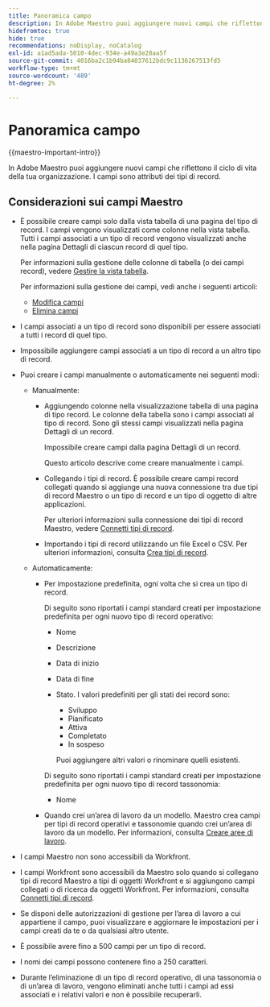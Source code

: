 ```yaml
---
title: Panoramica campo
description: In Adobe Maestro puoi aggiungere nuovi campi che riflettono il ciclo di vita della tua organizzazione. I campi sono attributi dei tipi di record.
hidefromtoc: true
hide: true
recommendations: noDisplay, noCatalog
exl-id: a1ad5ada-5010-4dec-934e-a49a3e28aa5f
source-git-commit: 4016ba2c1b94ba84037612bdc9c1136267513fd5
workflow-type: tm+mt
source-wordcount: '489'
ht-degree: 2%

---
```


# Panoramica campo

<!--
title: Field overview
description: You can add new fields in Adobe Maestro that reflect your organization's lifecycle. Fields are attributes of record types. 
hidefromtoc: yes
author: Alina
feature: Work Management (***************WE NEED A NEW ONE HERE***********)
role: User, Admin
hide: yes
-->

<!--update the metadata with real information when making this available in TOC and in the left nav-->

{{maestro-important-intro}}

In Adobe Maestro puoi aggiungere nuovi campi che riflettono il ciclo di vita della tua organizzazione. I campi sono attributi dei tipi di record.


## Considerazioni sui campi Maestro

* È possibile creare campi solo dalla vista tabella di una pagina del tipo di record. I campi vengono visualizzati come colonne nella vista tabella. Tutti i campi associati a un tipo di record vengono visualizzati anche nella pagina Dettagli di ciascun record di quel tipo.

  Per informazioni sulla gestione delle colonne di tabella (o dei campi record), vedere [Gestire la vista tabella](../views/manage-the-table-view.md).

  Per informazioni sulla gestione dei campi, vedi anche i seguenti articoli:

   * [Modifica campi](../fields/edit-fields.md)
   * [Elimina campi](../fields/delete-fields.md)

* I campi associati a un tipo di record sono disponibili per essere associati a tutti i record di quel tipo. <!--will this change and will the fields be available for other record types, too?! Also, the next bullet might need to change too if this one changes -->

* Impossibile aggiungere campi associati a un tipo di record a un altro tipo di record. <!-- this will change when they open the Field library tab when creating a field-->

* Puoi creare i campi manualmente o automaticamente nei seguenti modi:

   * Manualmente:

      * Aggiungendo colonne nella visualizzazione tabella di una pagina di tipo record. Le colonne della tabella sono i campi associati al tipo di record. Sono gli stessi campi visualizzati nella pagina Dettagli di un record.

        Impossibile creare campi dalla pagina Dettagli di un record.

        Questo articolo descrive come creare manualmente i campi.

      * Collegando i tipi di record. È possibile creare campi record collegati quando si aggiunge una nuova connessione tra due tipi di record Maestro o un tipo di record e un tipo di oggetto di altre applicazioni.

        <!--* Importing record types with fields using a CSV or an Excel file. - this is not available yet-->

        Per ulteriori informazioni sulla connessione dei tipi di record Maestro, vedere [Connetti tipi di record](../architecture/connect-record-types.md).

      * Importando i tipi di record utilizzando un file Excel o CSV. Per ulteriori informazioni, consulta [Crea tipi di record](../architecture/create-record-types.md).

   * Automaticamente:

      * Per impostazione predefinita, ogni volta che si crea un tipo di record.

        Di seguito sono riportati i campi standard creati per impostazione predefinita per ogni nuovo tipo di record operativo:

         * Nome
         * Descrizione
         * Data di inizio
         * Data di fine
         * Stato. I valori predefiniti per gli stati dei record sono:
            * Sviluppo
            * Pianificato
            * Attiva
            * Completato
            * In sospeso

           Puoi aggiungere altri valori o rinominare quelli esistenti.

        Di seguito sono riportati i campi standard creati per impostazione predefinita per ogni nuovo tipo di record tassonomia:

         * Nome <!--will more be added? If not, consider rephrasing this bullet-->

      * Quando crei un’area di lavoro da un modello. Maestro crea campi per tipi di record operativi e tassonomie quando crei un’area di lavoro da un modello. Per informazioni, consulta [Creare aree di lavoro](../architecture/create-workspaces.md).

* I campi Maestro non sono accessibili da Workfront.

* I campi Workfront sono accessibili da Maestro solo quando si collegano tipi di record Maestro a tipi di oggetti Workfront e si aggiungono campi collegati o di ricerca da oggetti Workfront. Per informazioni, consulta [Connetti tipi di record](../architecture/connect-record-types.md).

* Se disponi delle autorizzazioni di gestione per l’area di lavoro a cui appartiene il campo, puoi visualizzare e aggiornare le impostazioni per i campi creati da te o da qualsiasi altro utente.

* È possibile avere fino a 500 campi per un tipo di record.

* I nomi dei campi possono contenere fino a 250 caratteri.

* Durante l’eliminazione di un tipo di record operativo, di una tassonomia o di un’area di lavoro, vengono eliminati anche tutti i campi ad essi associati e i relativi valori e non è possibile recuperarli. <!-- this might change with a possible recycle bin solution?!-->
